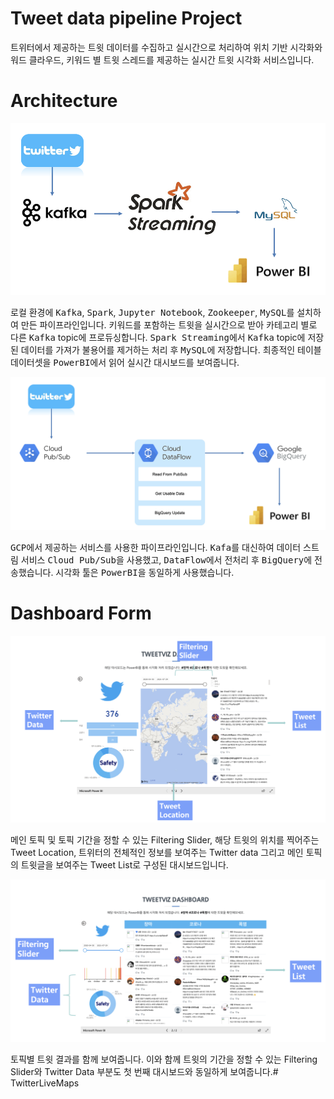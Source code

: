 # Tweet data pipeline Project
트위터에서 제공하는 트윗 데이터를 수집하고 실시간으로 처리하여 위치 기반 시각화와 워드 클라우드, 키워드 별 트윗 스레드를 제공하는 실시간 트윗 시각화 서비스입니다. 

# Architecture

<On-premise>
<img src="./image/archit1.png" width=600>

로컬 환경에 <kbd>Kafka</kbd>, <kbd>Spark</kbd>, <kbd>Jupyter Notebook</kbd>, <kbd>Zookeeper</kbd>, <kbd>MySQL</kbd>를 설치하여 만든 파이프라인입니다. 키워드를 포함하는 트윗을 실시간으로 받아 카테고리 별로 다른 <kbd>Kafka</kbd> topic에 프로듀싱합니다. <kbd>Spark Streaming</kbd>에서 <kbd>Kafka</kbd> topic에 저장된 데이터를 가져가 불용어를 제거하는 처리 후 <kbd>MySQL</kbd>에 저장합니다. 최종적인 테이블 데이터셋을 <kbd>PowerBI</kbd>에서 읽어 실시간 대시보드를 보여줍니다.


<Cloud>
<img src="./image/archit2.png" width=600>

<kbd>GCP</kbd>에서 제공하는 서비스를 사용한 파이프라인입니다. <kbd>Kafa</kbd>를 대신하여 데이터 스트림 서비스 <kbd>Cloud Pub/Sub</kbd>을 사용했고, <kbd>DataFlow</kbd>에서 전처리 후 <kbd>BigQuery</kbd>에 전송했습니다. 시각화 툴은 <kbd>PowerBI</kbd>을 동일하게 사용했습니다.


 # Dashboard Form
 <img src="./image/dash1.png" width=600>

메인 토픽 및 토픽 기간을 정할 수 있는 Filtering Slider, 해당 트윗의 위치를 찍어주는 Tweet Location, 트위터의 전체적인 정보를 보여주는 Twitter data 그리고 메인 토픽의 트윗글을 보여주는 Tweet List로 구성된 대시보드입니다.


 <img src="./image/dash2.png" width=600>
 
 토픽별 트윗 결과를 함께 보여줍니다. 이와 함께 트윗의 기간을 정할 수 있는 Filtering Slider와 Twitter Data 부분도 첫 번째 대시보드와 동일하게 보여줍니다.# TwitterLiveMaps
